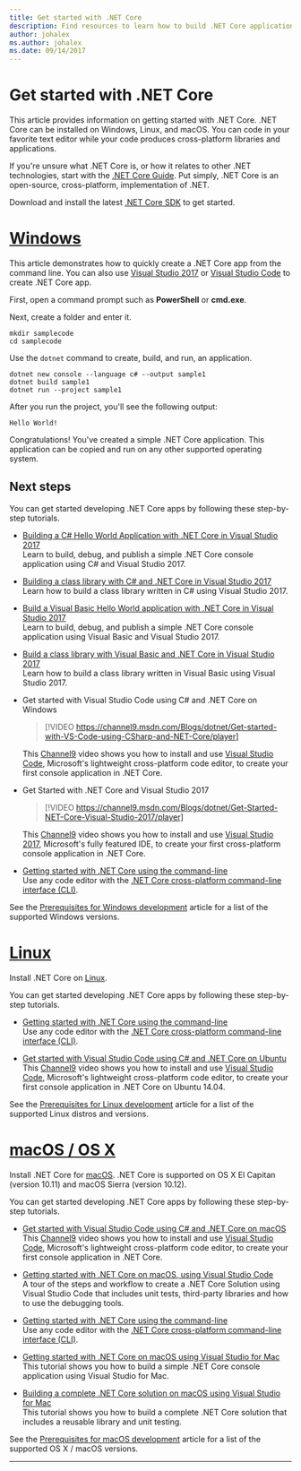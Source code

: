 ```yaml
---
title: Get started with .NET Core
description: Find resources to learn how to build .NET Core applications on Windows, Linux and macOS.
author: johalex
ms.author: johalex
ms.date: 09/14/2017
---
```


# Get started with .NET Core

This article provides information on getting started with .NET Core. .NET Core can be installed on Windows, Linux, and macOS. You can code in your favorite text editor while your code produces cross-platform libraries and applications. 

If you're unsure what .NET Core is, or how it relates to other .NET technologies, start with the [.NET Core Guide](./). Put simply, .NET Core is an open-source, cross-platform, implementation of .NET.

Download and install the latest [.NET Core SDK](https://www.microsoft.com/net/download/) to get started.

# [Windows](#tab/windows)

This article demonstrates how to quickly create a .NET Core app from the command line. You can also use [Visual Studio 2017](tutorials/with-visual-studio-code.md) or [Visual Studio Code](tutorials/with-visual-studio.md) to create .NET Core app.

First, open a command prompt such as **PowerShell** or **cmd.exe**.

Next, create a folder and enter it.

```console
mkdir samplecode
cd samplecode
```

Use the `dotnet` command to create, build, and run, an application.

```console
dotnet new console --language c# --output sample1
dotnet build sample1
dotnet run --project sample1
```

After you run the project, you'll see the following output:

```console
Hello World!
```

Congratulations! You've created a simple .NET Core application. This application can be copied and run on any other supported operating system.

## Next steps

You can get started developing .NET Core apps by following these step-by-step tutorials.

* [Building a C# Hello World Application with .NET Core in Visual Studio 2017](./tutorials/with-visual-studio.md)  
Learn to build, debug, and publish a simple .NET Core console application using C# and Visual Studio 2017.

* [Building a class library with C# and .NET Core in Visual Studio 2017](./tutorials/library-with-visual-studio.md)  
Learn how to build a class library written in C# using Visual Studio 2017.

* [Build a Visual Basic Hello World application with .NET Core in Visual Studio 2017](./tutorials/vb-with-visual-studio.md)  
Learn to build, debug, and publish a simple .NET Core console application using Visual Basic and Visual Studio 2017. 

* [Build a class library with Visual Basic and .NET Core in Visual Studio 2017](./tutorials/vb-library-with-visual-studio.md)  
Learn how to build a class library written in Visual Basic using Visual Studio 2017.


* Get started with Visual Studio Code using C# and .NET Core on Windows

  > [!VIDEO https://channel9.msdn.com/Blogs/dotnet/Get-started-with-VS-Code-using-CSharp-and-NET-Core/player]

  This [Channel9](https://channel9.msdn.com) video shows you how to install and use [Visual Studio Code](https://code.visualstudio.com/), Microsoft's lightweight cross-platform code editor, to create your first console application in .NET Core.

* Get Started with .NET Core and Visual Studio 2017

  > [!VIDEO https://channel9.msdn.com/Blogs/dotnet/Get-Started-NET-Core-Visual-Studio-2017/player]

  This [Channel9](https://channel9.msdn.com) video shows you how to install and use [Visual Studio 2017](https://aka.ms/vsdownload?utm_source=mscom&utm_campaign=msdocs), Microsoft's fully featured IDE, to create your first cross-platform console application in .NET Core.

* [Getting started with .NET Core using the command-line](tutorials/using-with-xplat-cli.md)  
Use any code editor with the [.NET Core cross-platform command-line interface (CLI)](tools/index.md).

See the [Prerequisites for Windows development](windows-prerequisites.md) article for a list of the supported Windows versions.

# [Linux](#tab/linux)

Install .NET Core on [Linux](https://www.microsoft.com/net/core#linuxredhat).

You can get started developing .NET Core apps by following these step-by-step tutorials.

* [Getting started with .NET Core using the command-line](tutorials/using-with-xplat-cli.md)  
Use any code editor with the [.NET Core cross-platform command-line interface (CLI)](tools/index.md).

* [Get started with Visual Studio Code using C# and .NET Core on Ubuntu](https://channel9.msdn.com/Blogs/dotnet/Get-started-with-VS-Code-Csharp-dotnet-Core-Ubuntu)  
This [Channel9](https://channel9.msdn.com) video shows you how to install and use [Visual Studio Code](https://code.visualstudio.com/), Microsoft's lightweight cross-platform code editor, to create your first console application in .NET Core on Ubuntu 14.04.

See the [Prerequisites for Linux development](linux-prerequisites.md) article for a list of the supported Linux distros and versions.

# [macOS / OS X](#tab/mac)

Install .NET Core for [macOS](https://www.microsoft.com/net/core#macos). .NET Core is supported on OS X El Capitan (version 10.11) and macOS Sierra (version 10.12).

You can get started developing .NET Core apps by following these step-by-step tutorials.

* [Get started with Visual Studio Code using C# and .NET Core on macOS](https://channel9.msdn.com/Blogs/dotnet/Get-started-VSCode-NET-Core-Mac)  
This [Channel9](https://channel9.msdn.com) video shows you how to install and use [Visual Studio Code](https://code.visualstudio.com/), Microsoft's lightweight cross-platform code editor, to create your first console application in .NET Core. 

* [Getting started with .NET Core on macOS, using Visual Studio Code](tutorials/using-on-macos.md)  
A tour of the steps and workflow to create a .NET Core Solution using Visual Studio Code that includes unit tests, third-party libraries and how to use the debugging tools.

* [Getting started with .NET Core using the command-line](tutorials/using-with-xplat-cli.md)  
Use any code editor with the [.NET Core cross-platform command-line interface (CLI)](tools/index.md).

* [Getting started with .NET Core on macOS using Visual Studio for Mac](tutorials/using-on-mac-vs.md)  
This tutorial shows you how to build a simple .NET Core console application using Visual Studio for Mac.

* [Building a complete .NET Core solution on macOS using Visual Studio for Mac](tutorials/using-on-mac-vs-full-solution.md)  
This tutorial shows you how to build a complete .NET Core solution that includes a reusable library and unit testing.

See the [Prerequisites for macOS development](macos-prerequisites.md) article for a list of the supported OS X / macOS versions.

***